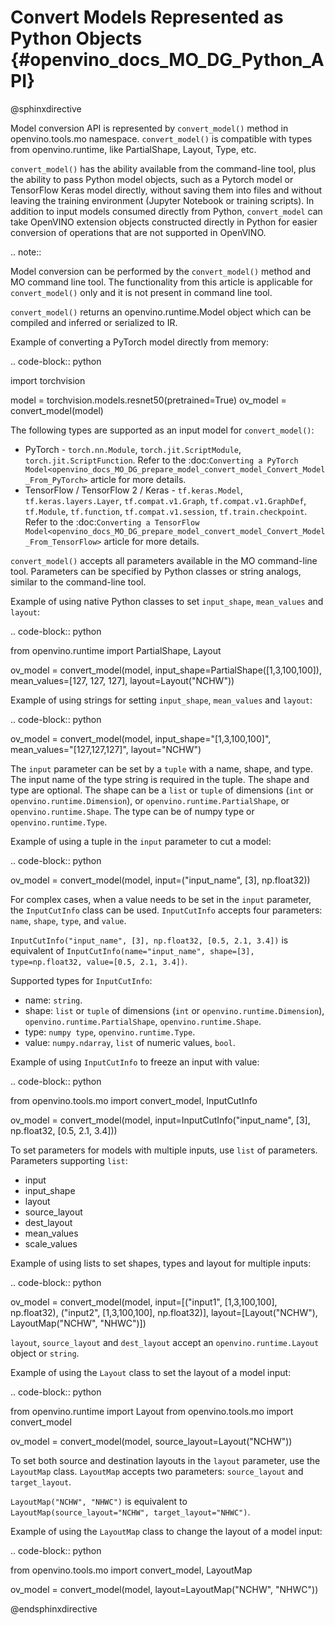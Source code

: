 # Convert Models Represented as Python Objects {#openvino_docs_MO_DG_Python_API}

@sphinxdirective

Model conversion API is represented by ``convert_model()`` method in openvino.tools.mo namespace. ``convert_model()`` is compatible with types from openvino.runtime, like PartialShape, Layout, Type, etc.

``convert_model()`` has the ability available from the command-line tool, plus the ability to pass Python model objects, such as a Pytorch model or TensorFlow Keras model directly, without saving them into files and without leaving the training environment (Jupyter Notebook or training scripts). In addition to input models consumed directly from Python, ``convert_model`` can take OpenVINO extension objects constructed directly in Python for easier conversion of operations that are not supported in OpenVINO.

.. note::

   Model conversion can be performed by the ``convert_model()`` method and MO command line tool. The functionality from this article is applicable for ``convert_model()`` only and it is not present in command line tool.


``convert_model()`` returns an openvino.runtime.Model object which can be compiled and inferred or serialized to IR.

Example of converting a PyTorch model directly from memory:

.. code-block:: python

   import torchvision
   
   model = torchvision.models.resnet50(pretrained=True)
   ov_model = convert_model(model)

The following types are supported as an input model for ``convert_model()``:

* PyTorch - ``torch.nn.Module``, ``torch.jit.ScriptModule``, ``torch.jit.ScriptFunction``. Refer to the :doc:`Converting a PyTorch Model<openvino_docs_MO_DG_prepare_model_convert_model_Convert_Model_From_PyTorch>` article for more details.
* TensorFlow / TensorFlow 2 / Keras - ``tf.keras.Model``, ``tf.keras.layers.Layer``, ``tf.compat.v1.Graph``, ``tf.compat.v1.GraphDef``, ``tf.Module``, ``tf.function``, ``tf.compat.v1.session``, ``tf.train.checkpoint``. Refer to the :doc:`Converting a TensorFlow Model<openvino_docs_MO_DG_prepare_model_convert_model_Convert_Model_From_TensorFlow>` article for more details.

``convert_model()`` accepts all parameters available in the MO command-line tool. Parameters can be specified by Python classes or string analogs, similar to the command-line tool.

Example of using native Python classes to set ``input_shape``, ``mean_values`` and ``layout``:

.. code-block:: python

   from openvino.runtime import PartialShape, Layout
   
   ov_model = convert_model(model, input_shape=PartialShape([1,3,100,100]), mean_values=[127, 127, 127], layout=Layout("NCHW"))

Example of using strings for setting ``input_shape``, ``mean_values`` and ``layout``:

.. code-block:: python

   ov_model = convert_model(model, input_shape="[1,3,100,100]", mean_values="[127,127,127]", layout="NCHW")


The ``input`` parameter can be set by a ``tuple`` with a name, shape, and type. The input name of the type string is required in the tuple. The shape and type are optional.
The shape can be a ``list`` or ``tuple`` of dimensions (``int`` or ``openvino.runtime.Dimension``), or ``openvino.runtime.PartialShape``, or ``openvino.runtime.Shape``. The type can be of numpy type or ``openvino.runtime.Type``.

Example of using a tuple in the ``input`` parameter to cut a model:

.. code-block:: python

   ov_model = convert_model(model, input=("input_name", [3], np.float32))

For complex cases, when a value needs to be set in the ``input`` parameter, the ``InputCutInfo`` class can be used. ``InputCutInfo`` accepts four parameters: ``name``, ``shape``, ``type``, and ``value``. 

``InputCutInfo("input_name", [3], np.float32, [0.5, 2.1, 3.4])`` is equivalent of ``InputCutInfo(name="input_name", shape=[3], type=np.float32, value=[0.5, 2.1, 3.4])``.

Supported types for ``InputCutInfo``:

* name: ``string``.
* shape: ``list`` or ``tuple`` of dimensions (``int`` or ``openvino.runtime.Dimension``), ``openvino.runtime.PartialShape``, ``openvino.runtime.Shape``.
* type: ``numpy type``, ``openvino.runtime.Type``.
* value: ``numpy.ndarray``, ``list`` of numeric values, ``bool``.

Example of using ``InputCutInfo`` to freeze an input with value:

.. code-block:: python

   from openvino.tools.mo import convert_model, InputCutInfo
   
   ov_model = convert_model(model, input=InputCutInfo("input_name", [3], np.float32, [0.5, 2.1, 3.4]))

To set parameters for models with multiple inputs, use ``list`` of parameters.
Parameters supporting ``list``: 

* input
* input_shape
* layout 
* source_layout
* dest_layout
* mean_values
* scale_values

Example of using lists to set shapes, types and layout for multiple inputs:

.. code-block:: python

   ov_model = convert_model(model, input=[("input1", [1,3,100,100], np.float32), ("input2", [1,3,100,100], np.float32)], layout=[Layout("NCHW"), LayoutMap("NCHW", "NHWC")])

``layout``, ``source_layout`` and ``dest_layout`` accept an ``openvino.runtime.Layout`` object or ``string``.

Example of using the ``Layout`` class to set the layout of a model input:

.. code-block:: python

   from openvino.runtime import Layout
   from openvino.tools.mo import convert_model
   
   ov_model = convert_model(model, source_layout=Layout("NCHW"))

To set both source and destination layouts in the ``layout`` parameter, use the ``LayoutMap`` class. ``LayoutMap`` accepts two parameters: ``source_layout`` and ``target_layout``.

``LayoutMap("NCHW", "NHWC")`` is equivalent to ``LayoutMap(source_layout="NCHW", target_layout="NHWC")``.

Example of using the ``LayoutMap`` class to change the layout of a model input:

.. code-block:: python

   from openvino.tools.mo import convert_model, LayoutMap
   
   ov_model = convert_model(model, layout=LayoutMap("NCHW", "NHWC"))

@endsphinxdirective
